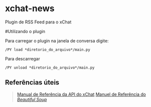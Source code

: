 xchat-news
==========

Plugin de RSS Feed para o xChat

#Utilizando o plugin

Para carregar o plugin na janela de conversa digite:

    /PY load *diretorio_do_arquivo*/main.py
    
Para descarregar

    /PY unload *diretorio_do_arquivo*/main.py
    

## Referências úteis

> [Manual de Referência da API do xChat](http://xchat.org/docs/plugin20.html)
> [Manuel de Referência do *Beautiful Soup*](http://www.crummy.com/software/BeautifulSoup/bs4/doc/)
    

